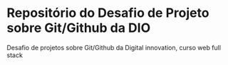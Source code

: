 # Repositório do Desafio de Projeto sobre Git/Github da DIO
Desafio de projetos sobre Git/Github da Digital innovation, curso web full stack
